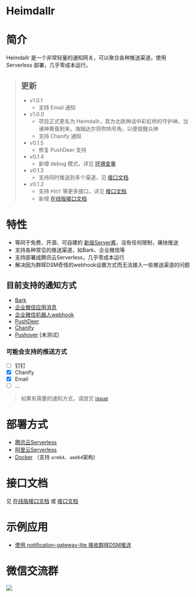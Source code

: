 <h1>Heimdallr</h1>

# 简介

Heimdallr 是一个非常轻量的通知网关，可以聚合各种推送渠道，使用 Serverless 部署，几乎零成本运行。

> ## 更新
> - v1.0.1
>   - 支持 Email 通知
> - v1.0.0
>   - 项目正式更名为 Heimdallr，其为北欧神话中彩虹桥的守护神，当诸神黄昏到来，海姆达尔将吹响号角，以便提醒众神
>   - 支持 Chanify 通知
> - v0.1.5
>   - 修复 PushDeer 支持
> - v0.1.4
>   - 新增 debug 模式，详见 [环境变量](docs/Env.md) 
> - v0.1.3
>   - 支持同时推送到多个渠道，见 [接口文档](docs/Api.md/#multi-channel)
> - v0.1.2
>   - 支持 `POST` 等更多接口，详见 [接口文档](docs/Api.md)
>   - 新增 [在线版接口文档](https://service-epwdrzxg-1255787947.gz.apigw.tencentcs.com/release/docs)

# 特性

- 等同于免费、开源、可自建的 [新版Server酱](https://sct.ftqq.com/)，没有任何限制，痛快推送
- 支持各种常见的推送渠道，如Bark、企业微信等
- 支持部署成腾讯云Serverless，几乎零成本运行
- 解决因为群晖DSM奇怪的webhook设置方式而无法接入一些推送渠道的问题

## 目前支持的通知方式

- [Bark](https://github.com/Finb/Bark)
- [企业微信应用消息](https://developer.work.weixin.qq.com/document/path/90236)
- [企业微信机器人webhook](https://developer.work.weixin.qq.com/document/path/91770)
- [PushDeer](http://pushdeer.com)
- [Chanify](https://github.com/chanify/chanify)
- [Pushover](https://pushover.net/api) [未测试]

### 可能会支持的推送方式
- [ ] 钉钉
- [x] Chanify
- [x] Email
- [ ] ...

> 如果有需要的通知方式，请提交 [issue](https://github.com/LeslieLeung/notification-gateway-lite/issues/new?assignees=LeslieLeung&labels=enhancement&template=feature_request.md&title=)


# 部署方式

- [腾讯云Serverless](docs/deploy/TencentcloudServerless.md)
- [阿里云Serverless](docs/deploy/AliyunServerless.md)
- [Docker](docs/deploy/Docker.md) （支持 `arm64`、`amd64`架构）

# 接口文档

见 [在线版接口文档](https://service-epwdrzxg-1255787947.gz.apigw.tencentcs.com/release/docs) 或 [接口文档](docs/Api.md)

# 示例应用

- [使用 notification-gateway-lite 接收群晖DSM推送](docs/example/DSM.md)

# 微信交流群
![](http://img.ameow.xyz/88095FBC-427A-4A5A-B599-40DC2AE2E5CE.jpeg)